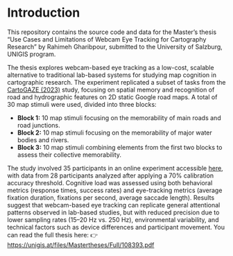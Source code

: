 # Introduction
This repository contains the source code  and  data for the Master’s thesis “Use Cases and Limitations of Webcam Eye Tracking for Cartography Research” by Rahimeh Gharibpour, submitted to the University of Salzburg, UNIGIS program.

The thesis explores webcam-based eye tracking as a low-cost, scalable alternative to traditional lab-based systems for studying map cognition in cartographic research. The experiment replicated a subset of tasks from the [CartoGAZE (2023)](https://dataverse.harvard.edu/dataset.xhtml?persistentId=doi:10.7910/DVN/ONIAZI) study, focusing on spatial memory and recognition of road and hydrographic features on 2D static Google road maps. A total of 30 map stimuli were used, divided into three blocks:

- **Block 1:** 10 map stimuli focusing on the memorability of main roads and road junctions.  
- **Block 2:** 10 map stimuli focusing on the memorability of major water bodies and rivers.  
- **Block 3:** 10 map stimuli combining elements from the first two blocks to assess their collective memorability. 

The study involved 35 participants in an online experiment  accessible [here](https://rahgh.github.io/WebcamET_CartoGAZE-data-set/), with data from 28 participants analyzed after applying a 70% calibration accuracy threshold. Cognitive load was assessed using both behavioral metrics (response times, success rates) and eye-tracking metrics (average fixation duration, fixations per second, average saccade length).
Results suggest that webcam-based eye tracking can replicate general attentional patterns observed in lab-based studies, but with reduced precision due to lower sampling rates (15–20 Hz vs. 250 Hz), environmental variability, and technical factors such as device differences and participant movement.
You can read the full thesis here:
👉 https://unigis.at/files/Mastertheses/Full/108393.pdf

